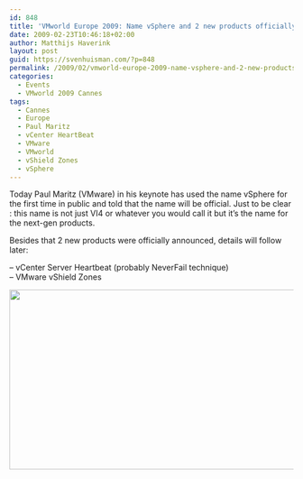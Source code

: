 ```yaml
---
id: 848
title: 'VMworld Europe 2009: Name vSphere and 2 new products officially announced'
date: 2009-02-23T10:46:18+02:00
author: Matthijs Haverink
layout: post
guid: https://svenhuisman.com/?p=848
permalink: /2009/02/vmworld-europe-2009-name-vsphere-and-2-new-products-officially-announced/
categories:
  - Events
  - VMworld 2009 Cannes
tags:
  - Cannes
  - Europe
  - Paul Maritz
  - vCenter HeartBeat
  - VMware
  - VMworld
  - vShield Zones
  - vSphere
---
```

Today Paul Maritz (VMware) in his keynote has used the name vSphere for the first time in public and told that the name will be official. Just to be clear : this name is not just VI4 or whatever you would call it but it&#8217;s the name for the next-gen products.

Besides that 2 new products were officially announced, details will follow later:

&#8211; vCenter Server Heartbeat (probably NeverFail technique)  
&#8211; VMware vShield Zones

<img class="alignnone" title="Paul Maritz @ VMworld Partner Day key session" src="https://svenhuisman.com/wp-content/uploads/2009/02/vsphere.jpg" alt="" width="518" height="319" />